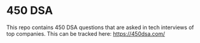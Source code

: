 # 450 DSA

This repo contains 450 DSA questions that are asked in tech interviews of top companies.
This can be tracked here: https://450dsa.com/
